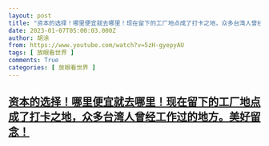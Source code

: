 ```yaml
---
layout: post
title: "资本的选择！哪里便宜就去哪里！现在留下的工厂地点成了打卡之地，众多台湾人曾经工作过的地方。美好留念！"
date: 2023-01-07T05:00:03.000Z
author: 胡涂
from: https://www.youtube.com/watch?v=5zH-gyepyAU
tags: [ 放眼看世界 ]
comments: True
categories: [ 放眼看世界 ]
---
```

<!--1673067603000-->
[资本的选择！哪里便宜就去哪里！现在留下的工厂地点成了打卡之地，众多台湾人曾经工作过的地方。美好留念！](https://www.youtube.com/watch?v=5zH-gyepyAU)
------

<div>

</div>
